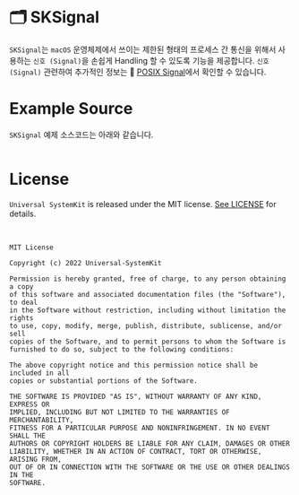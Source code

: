 # 🗂 SKSignal

`SKSignal`는 `macOS` 운영체제에서 쓰이는 제한된 형태의 프로세스 간 통신을 위해서 사용하는 `신호 (Signal)`을 손쉽게 Handling 할 수 있도록 기능을 제공합니다. `신호 (Signal)` 관련하여 추가적인 정보는 🔗 [POSIX Signal](https://en.wikipedia.org/wiki/Signal_(IPC))에서 확인할 수 있습니다.

# Example Source

`SKSignal` 예제 소스코드는 아래와 같습니다.

```Swift
```

# License

`Universal SystemKit` is released under the MIT license. [See LICENSE](https://github.com/ChangYeop-Yang/Apple-SystemKit/blob/main/LICENSE) for details.

</br>

```TEXT
MIT License

Copyright (c) 2022 Universal-SystemKit

Permission is hereby granted, free of charge, to any person obtaining a copy
of this software and associated documentation files (the "Software"), to deal
in the Software without restriction, including without limitation the rights
to use, copy, modify, merge, publish, distribute, sublicense, and/or sell
copies of the Software, and to permit persons to whom the Software is
furnished to do so, subject to the following conditions:

The above copyright notice and this permission notice shall be included in all
copies or substantial portions of the Software.

THE SOFTWARE IS PROVIDED "AS IS", WITHOUT WARRANTY OF ANY KIND, EXPRESS OR
IMPLIED, INCLUDING BUT NOT LIMITED TO THE WARRANTIES OF MERCHANTABILITY,
FITNESS FOR A PARTICULAR PURPOSE AND NONINFRINGEMENT. IN NO EVENT SHALL THE
AUTHORS OR COPYRIGHT HOLDERS BE LIABLE FOR ANY CLAIM, DAMAGES OR OTHER
LIABILITY, WHETHER IN AN ACTION OF CONTRACT, TORT OR OTHERWISE, ARISING FROM,
OUT OF OR IN CONNECTION WITH THE SOFTWARE OR THE USE OR OTHER DEALINGS IN THE
SOFTWARE.
```
